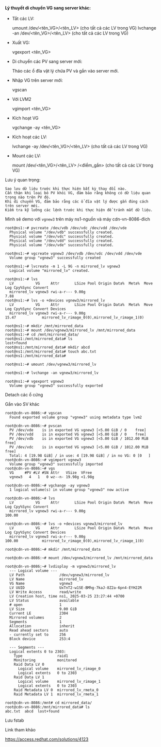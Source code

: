 #### Lý thuyết di chuyển VG sang server khác:

  + Tắt các LV:

    umount /dev/<tên_VG>/<tên_LV> (cho tất cả các LV trong VG)
    lvchange -an /dev/<tên_VG>/<tên_LV> (cho tất cả các LV trong VG)

  + Xuất VG:

    vgexport <tên_VG>

  + Di chuyển các PV sang server mới:

    Tháo các ổ đĩa vật lý chứa PV và gắn vào server mới.

  + Nhập VG trên server mới:

    vgscan

  + Với LVM2

    vgimport <tên_VG>

  + Kích hoạt VG

    vgchange -ay <tên_VG>

  + Kích hoạt các LV:

    lvchange -ay /dev/<tên_VG>/<tên_LV> (cho tất cả các LV trong VG)

  + Mount các LV:

    mount /dev/<tên_VG>/<tên_LV> /<điểm_gắn> (cho tất cả các LV trong VG)

Lưu ý quan trọng:

    Sao lưu dữ liệu trước khi thực hiện bất kỳ thay đổi nào.
    Cẩn thận khi loại bỏ PV khỏi VG, đảm bảo rằng không có dữ liệu quan trọng nào trên PV đó.
    Khi di chuyển VG, đảm bảo rằng các ổ đĩa vật lý được gắn đúng cách trên server mới.
    Kiểm tra kỹ lưỡng các lệnh trước khi thực hiện để tránh mất dữ liệu.

Mình sẽ demo với ``vgnew3`` trên máy ns1-nguồn và máy cdn-vn-8086-đích

    root@ns1:~# pvcreate /dev/vdb /dev/vdc /dev/vdd /dev/vde
      Physical volume "/dev/vdb" successfully created.
      Physical volume "/dev/vdc" successfully created.
      Physical volume "/dev/vdd" successfully created.
      Physical volume "/dev/vde" successfully created.

    root@ns1:~# vgcreate vgnew3 /dev/vdb /dev/vdc /dev/vdd /dev/vde
      Volume group "vgnew3" successfully created

    root@ns1:~# lvcreate -m 1 -L 9G -n mirrored_lv vgnew3
      Logical volume "mirrored_lv" created.

    root@ns1:~# lvs
      LV          VG     Attr       LSize Pool Origin Data%  Meta%  Move Log Cpy%Sync Convert
      mirrored_lv vgnew3 rwi-a-r--- 9.00g                                    7.88
    root@ns1:~# lvs -o +devices vgnew3/mirrored_lv
      LV          VG     Attr       LSize Pool Origin Data%  Meta%  Move Log Cpy%Sync Convert Devices                                   
      mirrored_lv vgnew3 rwi-a-r--- 9.00g                                    15.47            mirrored_lv_rimage_0(0),mirrored_lv_rimage_1(0)

    root@ns1:~# mkdir /mnt/mirrored_data
    root@ns1:~# mount /dev/vgnew3/mirrored_lv /mnt/mirrored_data
    root@ns1:~# cd /mnt/mirrored_data/
    root@ns1:/mnt/mirrored_data# ls
    lost+found
    root@ns1:/mnt/mirrored_data# mkdir abcd
    root@ns1:/mnt/mirrored_data# touch abc.txt
    root@ns1:/mnt/mirrored_data#

    root@ns1:~# umount /dev/vgnew3/mirrored_lv

    root@ns1:~# lvchange -an vgnew3/mirrored_lv

    root@ns1:~# vgexport vgnew3
      Volume group "vgnew3" successfully exported

Detach các ổ cứng

Gắn vào SV khác

    root@cdn-vn-8086:~# vgscan
      Found exported volume group "vgnew3" using metadata type lvm2

    root@cdn-vn-8086:~# pvscan
      PV /dev/vde    is in exported VG vgnew3 [<5.00 GiB / 0    free]
      PV /dev/vdd    is in exported VG vgnew3 [<5.00 GiB / 0    free]
      PV /dev/vdb    is in exported VG vgnew3 [<5.00 GiB / 1012.00 MiB free]
      PV /dev/vdc    is in exported VG vgnew3 [<5.00 GiB / 1012.00 MiB free]
      Total: 4 [19.98 GiB] / in use: 4 [19.98 GiB] / in no VG: 0 [0   ]
    root@cdn-vn-8086:~# vgimport vgnew3
      Volume group "vgnew3" successfully imported
    root@cdn-vn-8086:~# vgs
      VG     #PV #LV #SN Attr   VSize  VFree
      vgnew3   4   1   0 wz--n- 19.98g <1.98g

    root@cdn-vn-8086:~# vgchange -ay vgnew3
      1 logical volume(s) in volume group "vgnew3" now active

    root@cdn-vn-8086:~# lvs
      LV          VG     Attr       LSize Pool Origin Data%  Meta%  Move Log Cpy%Sync Convert
      mirrored_lv vgnew3 rwi-a-r--- 9.00g                                    100.00

    root@cdn-vn-8086:~# lvs -o +devices vgnew3/mirrored_lv
      LV          VG     Attr       LSize Pool Origin Data%  Meta%  Move Log Cpy%Sync Convert Devices                                   
      mirrored_lv vgnew3 rwi-a-r--- 9.00g                                    100.00           mirrored_lv_rimage_0(0),mirrored_lv_rimage_1(0)

    root@cdn-vn-8086:~# mkdir /mnt/mirrored_data

    root@cdn-vn-8086:~# mount /dev/vgnew3/mirrored_lv /mnt/mirrored_data

    root@cdn-vn-8086:~# lvdisplay -m vgnew3/mirrored_lv
      --- Logical volume ---
      LV Path                /dev/vgnew3/mirrored_lv
      LV Name                mirrored_lv
      VG Name                vgnew3
      LV UUID                UxTnT2-w1SE-BMhg-7kaJ-8Z2a-6pn4-EYH22R
      LV Write Access        read/write
      LV Creation host, time ns1, 2025-03-25 23:27:44 +0700
      LV Status              available
      # open                 1
      LV Size                9.00 GiB
      Current LE             2304
      Mirrored volumes       2
      Segments               1
      Allocation             inherit
      Read ahead sectors     auto
      - currently set to     256
      Block device           253:4

      --- Segments ---
      Logical extents 0 to 2303:
        Type                raid1
        Monitoring          monitored
        Raid Data LV 0
          Logical volume    mirrored_lv_rimage_0
          Logical extents   0 to 2303
        Raid Data LV 1
          Logical volume    mirrored_lv_rimage_1
          Logical extents   0 to 2303
        Raid Metadata LV 0  mirrored_lv_rmeta_0
        Raid Metadata LV 1  mirrored_lv_rmeta_1

    root@cdn-vn-8086:/mnt# cd mirrored_data/
    root@cdn-vn-8086:/mnt/mirrored_data# ls
    abc.txt  abcd  lost+found
    

Lưu fstab

Link tham khảo

https://access.redhat.com/solutions/4123

